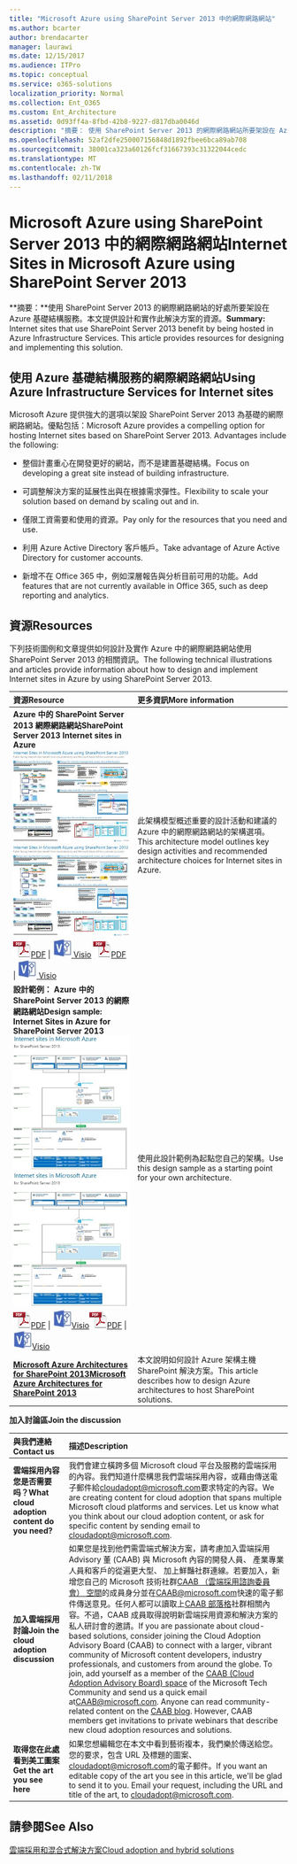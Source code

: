 ```yaml
---
title: "Microsoft Azure using SharePoint Server 2013 中的網際網路網站"
ms.author: bcarter
author: brendacarter
manager: laurawi
ms.date: 12/15/2017
ms.audience: ITPro
ms.topic: conceptual
ms.service: o365-solutions
localization_priority: Normal
ms.collection: Ent_O365
ms.custom: Ent_Architecture
ms.assetid: 0d93ff4a-8fbd-42b8-9227-d817dba0046d
description: "摘要： 使用 SharePoint Server 2013 的網際網路網站所要架設在 Azure 基礎結構服務的好處。本文提供設計和實作此解決方案的資源。"
ms.openlocfilehash: 52af2dfe250007156848d1892fbee6bca89ab708
ms.sourcegitcommit: 38001ca323a60126fcf31667393c31322044cedc
ms.translationtype: MT
ms.contentlocale: zh-TW
ms.lasthandoff: 02/11/2018
---
```

# <a name="internet-sites-in-microsoft-azure-using-sharepoint-server-2013"></a><span data-ttu-id="0d278-104">Microsoft Azure using SharePoint Server 2013 中的網際網路網站</span><span class="sxs-lookup"><span data-stu-id="0d278-104">Internet Sites in Microsoft Azure using SharePoint Server 2013</span></span>

 <span data-ttu-id="0d278-p102">**摘要：**使用 SharePoint Server 2013 的網際網路網站的好處所要架設在 Azure 基礎結構服務。本文提供設計和實作此解決方案的資源。</span><span class="sxs-lookup"><span data-stu-id="0d278-p102">**Summary:** Internet sites that use SharePoint Server 2013 benefit by being hosted in Azure Infrastructure Services. This article provides resources for designing and implementing this solution.</span></span>
  
## <a name="using-azure-infrastructure-services-for-internet-sites"></a><span data-ttu-id="0d278-107">使用 Azure 基礎結構服務的網際網路網站</span><span class="sxs-lookup"><span data-stu-id="0d278-107">Using Azure Infrastructure Services for Internet sites</span></span>

<span data-ttu-id="0d278-p103">Microsoft Azure 提供強大的選項以架設 SharePoint Server 2013 為基礎的網際網路網站。優點包括：</span><span class="sxs-lookup"><span data-stu-id="0d278-p103">Microsoft Azure provides a compelling option for hosting Internet sites based on SharePoint Server 2013. Advantages include the following:</span></span>
  
- <span data-ttu-id="0d278-110">整個計畫重心在開發更好的網站，而不是建置基礎結構。</span><span class="sxs-lookup"><span data-stu-id="0d278-110">Focus on developing a great site instead of building infrastructure.</span></span>
    
- <span data-ttu-id="0d278-111">可調整解決方案的延展性出與在根據需求彈性。</span><span class="sxs-lookup"><span data-stu-id="0d278-111">Flexibility to scale your solution based on demand by scaling out and in.</span></span>
    
- <span data-ttu-id="0d278-112">僅限工資需要和使用的資源。</span><span class="sxs-lookup"><span data-stu-id="0d278-112">Pay only for the resources that you need and use.</span></span>
    
- <span data-ttu-id="0d278-113">利用 Azure Active Directory 客戶帳戶。</span><span class="sxs-lookup"><span data-stu-id="0d278-113">Take advantage of Azure Active Directory for customer accounts.</span></span>
    
- <span data-ttu-id="0d278-114">新增不在 Office 365 中，例如深層報告與分析目前可用的功能。</span><span class="sxs-lookup"><span data-stu-id="0d278-114">Add features that are not currently available in Office 365, such as deep reporting and analytics.</span></span>
    
## <a name="resources"></a><span data-ttu-id="0d278-115">資源</span><span class="sxs-lookup"><span data-stu-id="0d278-115">Resources</span></span>

<span data-ttu-id="0d278-116">下列技術圖例和文章提供如何設計及實作 Azure 中的網際網路網站使用 SharePoint Server 2013 的相關資訊。</span><span class="sxs-lookup"><span data-stu-id="0d278-116">The following technical illustrations and articles provide information about how to design and implement Internet sites in Azure by using SharePoint Server 2013.</span></span>
  
|<span data-ttu-id="0d278-117">**資源**</span><span class="sxs-lookup"><span data-stu-id="0d278-117">**Resource**</span></span>|<span data-ttu-id="0d278-118">**更多資訊**</span><span class="sxs-lookup"><span data-stu-id="0d278-118">**More information**</span></span>|
|:-----|:-----|
|<span data-ttu-id="0d278-119">**Azure 中的 SharePoint Server 2013 網際網路網站**</span><span class="sxs-lookup"><span data-stu-id="0d278-119">**SharePoint Server 2013 Internet sites in Azure**</span></span> <br/> <span data-ttu-id="0d278-120">[![在 Azure 中使用 SharePoint 的網際網路網站的影像](images/MS_AZ_SPInternetSites.jpg)          ](https://go.microsoft.com/fwlink/p/?LinkId=392552)</span><span class="sxs-lookup"><span data-stu-id="0d278-120">[![Image of Internet sites in Azure using SharePoint](images/MS_AZ_SPInternetSites.jpg)          ](https://go.microsoft.com/fwlink/p/?LinkId=392552)</span></span> <br/> <span data-ttu-id="0d278-121">![PDF 檔案](images/ITPro_Other_PDFicon.png)[PDF](https://go.microsoft.com/fwlink/p/?LinkId=392552) \| [ ![Visio 檔案](images/ITPro_Other_VisioIcon.jpg)          ](https://go.microsoft.com/fwlink/p/?LinkId=392551)[Visio](https://go.microsoft.com/fwlink/p/?LinkId=392551)  </span><span class="sxs-lookup"><span data-stu-id="0d278-121">![PDF file](images/ITPro_Other_PDFicon.png)[PDF](https://go.microsoft.com/fwlink/p/?LinkId=392552)  \| [![Visio file](images/ITPro_Other_VisioIcon.jpg)          ](https://go.microsoft.com/fwlink/p/?LinkId=392551)[Visio](https://go.microsoft.com/fwlink/p/?LinkId=392551)</span></span> <br/> |<span data-ttu-id="0d278-122">此架構模型概述重要的設計活動和建議的 Azure 中的網際網路網站的架構選項。</span><span class="sxs-lookup"><span data-stu-id="0d278-122">This architecture model outlines key design activities and recommended architecture choices for Internet sites in Azure.</span></span>  <br/> |
|<span data-ttu-id="0d278-123">**設計範例： Azure 中的 SharePoint Server 2013 的網際網路網站**</span><span class="sxs-lookup"><span data-stu-id="0d278-123">**Design sample: Internet Sites in Azure for SharePoint Server 2013**</span></span> <br/> <span data-ttu-id="0d278-124">[![圖像的設計範例： Microsoft Azure 中的 SharePoint 2013 的網際網路網站](images/MS_AZ_InternetSitesDesignSample.jpg)          ](https://go.microsoft.com/fwlink/p/?LinkId=392549)</span><span class="sxs-lookup"><span data-stu-id="0d278-124">[![Image of the Design sample: Internet sites in Microsoft Azure for SharePoint 2013](images/MS_AZ_InternetSitesDesignSample.jpg)          ](https://go.microsoft.com/fwlink/p/?LinkId=392549)</span></span> <br/> <span data-ttu-id="0d278-125">![PDF 檔案](images/ITPro_Other_PDFicon.png)[PDF](https://go.microsoft.com/fwlink/p/?LinkId=392549)  \| ![Visio 檔案](images/ITPro_Other_VisioIcon.jpg)[Visio](https://go.microsoft.com/fwlink/p/?LinkId=392548)</span><span class="sxs-lookup"><span data-stu-id="0d278-125">![PDF file](images/ITPro_Other_PDFicon.png)[PDF](https://go.microsoft.com/fwlink/p/?LinkId=392549)  \| ![Visio file](images/ITPro_Other_VisioIcon.jpg)[Visio](https://go.microsoft.com/fwlink/p/?LinkId=392548)</span></span> <br/> |<span data-ttu-id="0d278-126">使用此設計範例為起點您自己的架構。</span><span class="sxs-lookup"><span data-stu-id="0d278-126">Use this design sample as a starting point for your own architecture.</span></span>  <br/> |
|<span data-ttu-id="0d278-127">**[Microsoft Azure Architectures for SharePoint 2013](microsoft-azure-architectures-for-sharepoint-2013.md)**</span><span class="sxs-lookup"><span data-stu-id="0d278-127">**[Microsoft Azure Architectures for SharePoint 2013](microsoft-azure-architectures-for-sharepoint-2013.md)**</span></span> <br/> |<span data-ttu-id="0d278-128">本文說明如何設計 Azure 架構主機 SharePoint 解決方案。</span><span class="sxs-lookup"><span data-stu-id="0d278-128">This article describes how to design Azure architectures to host SharePoint solutions.</span></span>  <br/> |

   
<span data-ttu-id="0d278-129">**加入討論區**</span><span class="sxs-lookup"><span data-stu-id="0d278-129">**Join the discussion**</span></span>

|<span data-ttu-id="0d278-130">**與我們連絡**</span><span class="sxs-lookup"><span data-stu-id="0d278-130">**Contact us**</span></span>|<span data-ttu-id="0d278-131">**描述**</span><span class="sxs-lookup"><span data-stu-id="0d278-131">**Description**</span></span>|
|:-----|:-----|
|<span data-ttu-id="0d278-132">**雲端採用內容您是否需要吗？**</span><span class="sxs-lookup"><span data-stu-id="0d278-132">**What cloud adoption content do you need?**</span></span> <br/> |<span data-ttu-id="0d278-p104">我們會建立橫跨多個 Microsoft cloud 平台及服務的雲端採用的內容。我們知道什麼構思我們雲端採用內容，或藉由傳送電子郵件給[cloudadopt@microsoft.com](mailto:cloudadopt@microsoft.com?Subject=[Cloud%20Adoption%20Content%20Feedback]:%20)要求特定的內容。</span><span class="sxs-lookup"><span data-stu-id="0d278-p104">We are creating content for cloud adoption that spans multiple Microsoft cloud platforms and services. Let us know what you think about our cloud adoption content, or ask for specific content by sending email to [cloudadopt@microsoft.com](mailto:cloudadopt@microsoft.com?Subject=[Cloud%20Adoption%20Content%20Feedback]:%20).  </span></span><br/> |
|<span data-ttu-id="0d278-135">**加入雲端採用討論**</span><span class="sxs-lookup"><span data-stu-id="0d278-135">**Join the cloud adoption discussion**</span></span> <br/> |<span data-ttu-id="0d278-p105">如果您是找到他們需雲端式解決方案，請考慮加入雲端採用 Advisory 董 (CAAB) 與 Microsoft 內容的開發人員、 產業專業人員和客戶的從遍更大型、 加上鮮豔社群連線。若要加入，新增您自己的 Microsoft 技術社群[CAAB （雲端採用諮詢委員會） 空間](https://aka.ms/caab)的成員身分並在[CAAB@microsoft.com](mailto:caab@microsoft.com?Subject=I%20just%20joined%20the%20Cloud%20Adoption%20Advisory%20Board!)快速的電子郵件傳送意見。任何人都可以讀取上[CAAB 部落格](https://blogs.technet.com/b/solutions_advisory_board/)社群相關內容。不過，CAAB 成員取得說明新雲端採用資源和解決方案的私人研討會的邀請。</span><span class="sxs-lookup"><span data-stu-id="0d278-p105">If you are passionate about cloud-based solutions, consider joining the Cloud Adoption Advisory Board (CAAB) to connect with a larger, vibrant community of Microsoft content developers, industry professionals, and customers from around the globe. To join, add yourself as a member of the [CAAB (Cloud Adoption Advisory Board) space](https://aka.ms/caab) of the Microsoft Tech Community and send us a quick email at[CAAB@microsoft.com](mailto:caab@microsoft.com?Subject=I%20just%20joined%20the%20Cloud%20Adoption%20Advisory%20Board!). Anyone can read community-related content on the [CAAB blog](https://blogs.technet.com/b/solutions_advisory_board/). However, CAAB members get invitations to private webinars that describe new cloud adoption resources and solutions.  </span></span><br/> |
|<span data-ttu-id="0d278-139">**取得您在此處看到美工圖案**</span><span class="sxs-lookup"><span data-stu-id="0d278-139">**Get the art you see here**</span></span> <br/> |<span data-ttu-id="0d278-p106">如果您想編輯您在本文中看到藝術複本，我們樂於傳送給您。您的要求，包含 URL 及標題的圖案、 [cloudadopt@microsoft.com](mailto:cloudadopt@microsoft.com?subject=[Art%20Request]:%20)的電子郵件。</span><span class="sxs-lookup"><span data-stu-id="0d278-p106">If you want an editable copy of the art you see in this article, we'll be glad to send it to you. Email your request, including the URL and title of the art, to [cloudadopt@microsoft.com](mailto:cloudadopt@microsoft.com?subject=[Art%20Request]:%20).  </span></span><br/> |
   
## <a name="see-also"></a><span data-ttu-id="0d278-142">請參閱</span><span class="sxs-lookup"><span data-stu-id="0d278-142">See Also</span></span>

[<span data-ttu-id="0d278-143">雲端採用和混合式解決方案</span><span class="sxs-lookup"><span data-stu-id="0d278-143">Cloud adoption and hybrid solutions</span></span>](cloud-adoption-and-hybrid-solutions.md)



